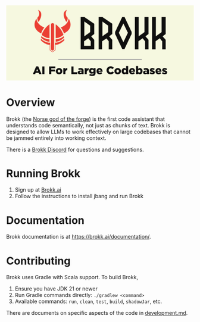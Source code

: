 <p align="center">
  <img src="docs/brokk.png" alt="Brokk – the forge god" width="600">
</p>

# Overview

Brokk (the [Norse god of the forge](https://en.wikipedia.org/wiki/Brokkr))
is the first code assistant that understands code semantically, not just
as chunks of text.  Brokk is designed to allow LLMs to work effectively
on large codebases that cannot be jammed entirely into working context.

There is a [Brokk Discord](https://discord.gg/QjhQDK8kAj) for questions and suggestions.

# Running Brokk

1. Sign up at [Brokk.ai](https://brokk.ai/)
1. Follow the instructions to install jbang and run Brokk

# Documentation

Brokk documentation is at https://brokk.ai/documentation/.

# Contributing

Brokk uses Gradle with Scala support. To build Brokk,
1. Ensure you have JDK 21 or newer
2. Run Gradle commands directly: `./gradlew <command>`
3. Available commands: `run`, `clean`, `test`, `build`, `shadowJar`, etc.

There are documents on specific aspects of the code in [development.md](https://github.com/BrokkAi/brokk/tree/master/src/main/development.md).
